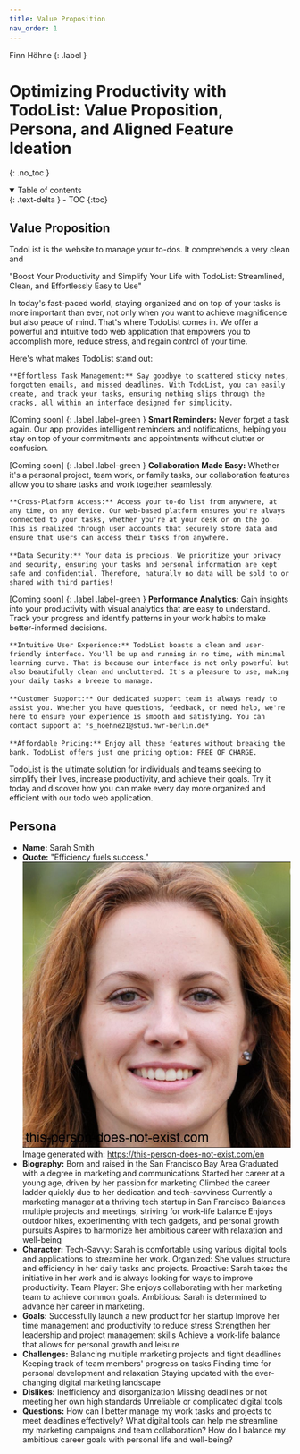 ```yaml
---
title: Value Proposition
nav_order: 1
---
```


Finn Höhne
{: .label }

# Optimizing Productivity with TodoList: Value Proposition, Persona, and Aligned Feature Ideation
{: .no_toc }

<details open markdown="block">
  <summary>
    Table of contents
  </summary>
  {: .text-delta }
- TOC
{:toc}
</details>

## Value Proposition

TodoList is the website to manage your to-dos. It comprehends a very clean and 

"Boost Your Productivity and Simplify Your Life with TodoList: Streamlined, Clean, and Effortlessly Easy to Use"

In today's fast-paced world, staying organized and on top of your tasks is more important than ever, not only when you want to achieve magnificence but also peace of mind. That's where TodoList comes in. We offer a powerful and intuitive todo web application that empowers you to accomplish more, reduce stress, and regain control of your time.

Here's what makes TodoList stand out:

    **Effortless Task Management:** Say goodbye to scattered sticky notes, forgotten emails, and missed deadlines. With TodoList, you can easily create, and track your tasks, ensuring nothing slips through the cracks, all within an interface designed for simplicity.

[Coming soon]
{: .label .label-green }
    **Smart Reminders:** Never forget a task again. Our app provides intelligent reminders and notifications, helping you stay on top of your commitments and appointments without clutter or confusion.

[Coming soon]
{: .label .label-green }
    **Collaboration Made Easy:** Whether it's a personal project, team work, or family tasks, our collaboration features allow you to share tasks and work together seamlessly.

    **Cross-Platform Access:** Access your to-do list from anywhere, at any time, on any device. Our web-based platform ensures you're always connected to your tasks, whether you're at your desk or on the go. This is realized through user accounts that securely store data and ensure that users can access their tasks from anywhere.

    **Data Security:** Your data is precious. We prioritize your privacy and security, ensuring your tasks and personal information are kept safe and confidential. Therefore, naturally no data will be sold to or shared with third parties!

[Coming soon]
{: .label .label-green }
    **Performance Analytics:** Gain insights into your productivity with visual analytics that are easy to understand. Track your progress and identify patterns in your work habits to make better-informed decisions.

    **Intuitive User Experience:** TodoList boasts a clean and user-friendly interface. You'll be up and running in no time, with minimal learning curve. That is because our interface is not only powerful but also beautifully clean and uncluttered. It's a pleasure to use, making your daily tasks a breeze to manage.

    **Customer Support:** Our dedicated support team is always ready to assist you. Whether you have questions, feedback, or need help, we're here to ensure your experience is smooth and satisfying. You can contact support at *s_hoehne21@stud.hwr-berlin.de*

    **Affordable Pricing:** Enjoy all these features without breaking the bank. TodoList offers just one pricing option: FREE OF CHARGE.

TodoList is the ultimate solution for individuals and teams seeking to simplify their lives, increase productivity, and achieve their goals. Try it today and discover how you can make every day more organized and efficient with our todo web application.


## Persona

+ **Name:** Sarah Smith
+ **Quote:** "Efficiency fuels success."
![PictureSarah Smith](assets/images/PersonaPic.PNG)
  Image generated with: https://this-person-does-not-exist.com/en 
+ **Biography:**     Born and raised in the San Francisco Bay Area
    Graduated with a degree in marketing and communications
    Started her career at a young age, driven by her passion for marketing
    Climbed the career ladder quickly due to her dedication and tech-savviness
    Currently a marketing manager at a thriving tech startup in San Francisco
    Balances multiple projects and meetings, striving for work-life balance
    Enjoys outdoor hikes, experimenting with tech gadgets, and personal growth pursuits
    Aspires to harmonize her ambitious career with relaxation and well-being
+ **Character:**     Tech-Savvy: Sarah is comfortable using various digital tools and applications to streamline her work.
    Organized: She values structure and efficiency in her daily tasks and projects.
    Proactive: Sarah takes the initiative in her work and is always looking for ways to improve productivity.
    Team Player: She enjoys collaborating with her marketing team to achieve common goals.
    Ambitious: Sarah is determined to advance her career in marketing.
+ **Goals:**    Successfully launch a new product for her startup
    Improve her time management and productivity to reduce stress
    Strengthen her leadership and project management skills
    Achieve a work-life balance that allows for personal growth and leisure
+ **Challenges:**    Balancing multiple marketing projects and tight deadlines
    Keeping track of team members' progress on tasks
    Finding time for personal development and relaxation
    Staying updated with the ever-changing digital marketing landscape
+ **Dislikes:**    Inefficiency and disorganization
    Missing deadlines or not meeting her own high standards
    Unreliable or complicated digital tools
+ **Questions:**
    How can I better manage my work tasks and projects to meet deadlines effectively?
    What digital tools can help me streamline my marketing campaigns and team collaboration?
    How do I balance my ambitious career goals with personal life and well-being?

